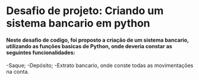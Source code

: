 # Desafio de projeto: Criando um sistema bancario em python
#### Neste desafio de codigo, foi proposto a criação de um sistema bancario, utilizando as funções basicas de Python, onde deveria constar as seguintes funcionalidades:
-Saque;
-Depósito;
-Extrato bancario, onde conste todas as movimentações na conta.
